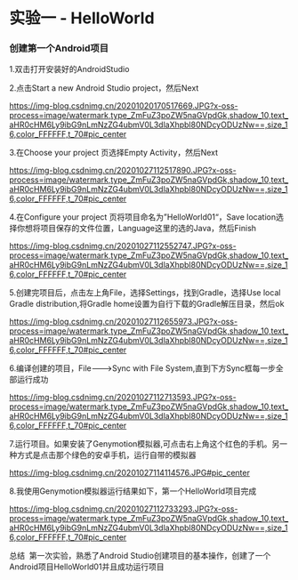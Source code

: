 # 实验一 -  HelloWorld
### 创建第一个Android项目
1.双击打开安装好的AndroidStudio

2.点击Start a new Android Studio project，然后Next

https://img-blog.csdnimg.cn/20201020170517669.JPG?x-oss-process=image/watermark,type_ZmFuZ3poZW5naGVpdGk,shadow_10,text_aHR0cHM6Ly9ibG9nLmNzZG4ubmV0L3dlaXhpbl80NDcyODUzNw==,size_16,color_FFFFFF,t_70#pic_center

3.在Choose your project 页选择Empty Activity，然后Next

https://img-blog.csdnimg.cn/20201027112517890.JPG?x-oss-process=image/watermark,type_ZmFuZ3poZW5naGVpdGk,shadow_10,text_aHR0cHM6Ly9ibG9nLmNzZG4ubmV0L3dlaXhpbl80NDcyODUzNw==,size_16,color_FFFFFF,t_70#pic_center

4.在Configure your project 页将项目命名为”HelloWorld01“，Save location选择你想将项目保存的文件位置，Language这里的选的Java，然后Finish

https://img-blog.csdnimg.cn/20201027112552747.JPG?x-oss-process=image/watermark,type_ZmFuZ3poZW5naGVpdGk,shadow_10,text_aHR0cHM6Ly9ibG9nLmNzZG4ubmV0L3dlaXhpbl80NDcyODUzNw==,size_16,color_FFFFFF,t_70#pic_center

5.创建完项目后，点击左上角File，选择Settings，找到Gradle，选择Use local Gradle distribution,将Gradle home设置为自行下载的Gradle解压目录，然后ok

https://img-blog.csdnimg.cn/20201027112655973.JPG?x-oss-process=image/watermark,type_ZmFuZ3poZW5naGVpdGk,shadow_10,text_aHR0cHM6Ly9ibG9nLmNzZG4ubmV0L3dlaXhpbl80NDcyODUzNw==,size_16,color_FFFFFF,t_70#pic_center

6.编译创建的项目，File--->Sync with File System,直到下方Sync框每一步全部运行成功

https://img-blog.csdnimg.cn/20201027112713593.JPG?x-oss-process=image/watermark,type_ZmFuZ3poZW5naGVpdGk,shadow_10,text_aHR0cHM6Ly9ibG9nLmNzZG4ubmV0L3dlaXhpbl80NDcyODUzNw==,size_16,color_FFFFFF,t_70#pic_center

7.运行项目。如果安装了Genymotion模拟器,可点击右上角这个红色的手机。另一种方式是点击那个绿色的安卓手机，运行自带的模拟器

https://img-blog.csdnimg.cn/20201027114114576.JPG#pic_center

8.我使用Genymotion模拟器运行结果如下，第一个HelloWorld项目完成

https://img-blog.csdnimg.cn/20201027112733293.JPG?x-oss-process=image/watermark,type_ZmFuZ3poZW5naGVpdGk,shadow_10,text_aHR0cHM6Ly9ibG9nLmNzZG4ubmV0L3dlaXhpbl80NDcyODUzNw==,size_16,color_FFFFFF,t_70#pic_center

总结
​ 第一次实验，熟悉了Android Studio创建项目的基本操作，创建了一个Android项目HelloWorld01并且成功运行项目
